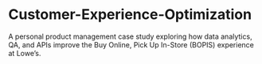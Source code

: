 # Customer-Experience-Optimization
A personal product management case study exploring how data analytics, QA, and APIs improve the Buy Online, Pick Up In-Store (BOPIS) experience at Lowe’s.
